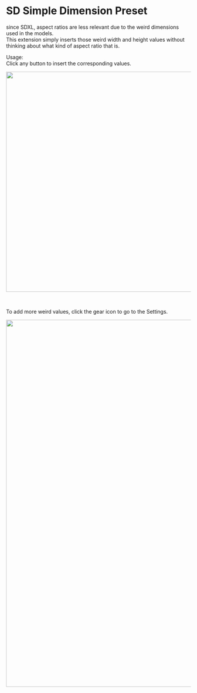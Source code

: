 # SD Simple Dimension Preset

since SDXL, aspect ratios are less relevant due to the weird dimensions used in the models.<br>
This extension simply inserts those weird width and height values without thinking about what kind of aspect ratio that is.<br>

Usage:<br>
Click any button to insert the corresponding values.<br>
<p align="left">
  <img src="https://github.com/user-attachments/assets/bea0351b-d5da-4748-bd04-2592432f48e7", width=600px height=auto>
</p>
<br>

To add more weird values, click the gear icon to go to the Settings.<br>
<p align="center">
  <img src="https://github.com/user-attachments/assets/c2c9133e-58e2-475a-9e33-28b3a09276ea", width=1000px>
</p>
